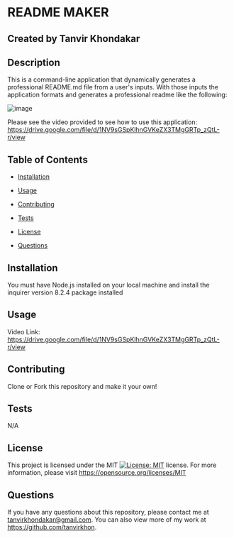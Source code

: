 # README MAKER

## Created by Tanvir Khondakar
    
## Description 
This is a command-line application that dynamically generates a professional README.md file from a user's inputs. With those inputs the application formats and generates a professional readme like the following:

![image](https://user-images.githubusercontent.com/119143763/218934534-e277cc21-2f01-4d9b-a122-d70e90566683.png)

Please see the video provided to see how to use this application: https://drive.google.com/file/d/1NV9sGSpKlhnGVKeZX3TMgGRTp_zQtL-r/view
    
## Table of Contents
    
* [Installation](#installation) 
    
* [Usage](#usage) 
    
* [Contributing](#contributing) 
    
* [Tests](#tests) 
    
* [License](#license) 
    
* [Questions](#questions)
    

## Installation 
You must have Node.js installed on your local machine and install the inquirer version 8.2.4 package installed 
    
## Usage 
Video Link: https://drive.google.com/file/d/1NV9sGSpKlhnGVKeZX3TMgGRTp_zQtL-r/view
    
## Contributing 
Clone or Fork this repository and make it your own! 
    
## Tests 
    
N/A 
    
## License
This project is licensed under the MIT [![License: MIT](https://img.shields.io/badge/License-MIT-yellow.svg)](https://opensource.org/licenses/MIT) license. For more information, please visit https://opensource.org/licenses/MIT
    
## Questions
If you have any questions about this repository, please contact me at tanvirkhondakar@gmail.com. You can also view more of my work at https://github.com/tanvirkhon.
